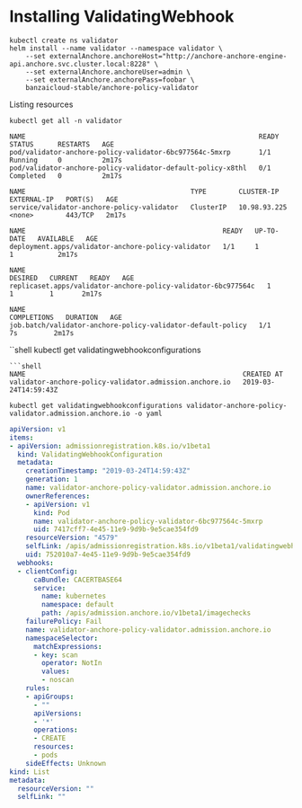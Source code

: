 # Installing ValidatingWebhook

```shell
kubectl create ns validator
helm install --name validator --namespace validator \
    --set externalAnchore.anchoreHost="http://anchore-anchore-engine-api.anchore.svc.cluster.local:8228" \
    --set externalAnchore.anchoreUser=admin \
    --set externalAnchore.anchorePass=foobar \
    banzaicloud-stable/anchore-policy-validator
```

Listing resources
```shell
kubectl get all -n validator
```
```shell
NAME                                                          READY   STATUS      RESTARTS   AGE
pod/validator-anchore-policy-validator-6bc977564c-5mxrp       1/1     Running     0          2m17s
pod/validator-anchore-policy-validator-default-policy-x8thl   0/1     Completed   0          2m17s

NAME                                         TYPE        CLUSTER-IP     EXTERNAL-IP   PORT(S)   AGE
service/validator-anchore-policy-validator   ClusterIP   10.98.93.225   <none>        443/TCP   2m17s

NAME                                                 READY   UP-TO-DATE   AVAILABLE   AGE
deployment.apps/validator-anchore-policy-validator   1/1     1            1           2m17s

NAME                                                            DESIRED   CURRENT   READY   AGE
replicaset.apps/validator-anchore-policy-validator-6bc977564c   1         1         1       2m17s

NAME                                                          COMPLETIONS   DURATION   AGE
job.batch/validator-anchore-policy-validator-default-policy   1/1           7s         2m17s
```

``shell
kubectl get validatingwebhookconfigurations
```
```shell
NAME                                                      CREATED AT
validator-anchore-policy-validator.admission.anchore.io   2019-03-24T14:59:43Z
```

```shell
kubectl get validatingwebhookconfigurations validator-anchore-policy-validator.admission.anchore.io -o yaml
```

```yaml
apiVersion: v1
items:
- apiVersion: admissionregistration.k8s.io/v1beta1
  kind: ValidatingWebhookConfiguration
  metadata:
    creationTimestamp: "2019-03-24T14:59:43Z"
    generation: 1
    name: validator-anchore-policy-validator.admission.anchore.io
    ownerReferences:
    - apiVersion: v1
      kind: Pod
      name: validator-anchore-policy-validator-6bc977564c-5mxrp
      uid: 7417cff7-4e45-11e9-9d9b-9e5cae354fd9
    resourceVersion: "4579"
    selfLink: /apis/admissionregistration.k8s.io/v1beta1/validatingwebhookconfigurations/validator-anchore-policy-validator.admission.anchore.io
    uid: 752010a7-4e45-11e9-9d9b-9e5cae354fd9
  webhooks:
  - clientConfig:
      caBundle: CACERTBASE64
      service:
        name: kubernetes
        namespace: default
        path: /apis/admission.anchore.io/v1beta1/imagechecks
    failurePolicy: Fail
    name: validator-anchore-policy-validator.admission.anchore.io
    namespaceSelector:
      matchExpressions:
      - key: scan
        operator: NotIn
        values:
        - noscan
    rules:
    - apiGroups:
      - ""
      apiVersions:
      - '*'
      operations:
      - CREATE
      resources:
      - pods
    sideEffects: Unknown
kind: List
metadata:
  resourceVersion: ""
  selfLink: ""
```
